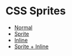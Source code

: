 # CSS Sprites

+ [Normal](http://t32k.github.io/test/css-sprites/normal.html)
+ [Sprite](http://t32k.github.io/test/css-sprites/sprite.html)
+ [Inline](http://t32k.github.io/test/css-sprites/inline.html)
+ [Sprite + Inline](http://t32k.github.io/test/css-sprites/sprite+inline.html)